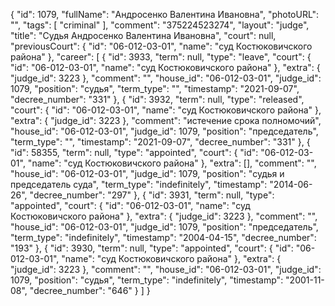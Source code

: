 {
    "id": 1079,
    "fullName": "Андросенко Валентина Ивановна",
    "photoURL": "",
    "tags": [
        "criminal"
    ],
    "comment": "375224523274",
    "layout": "judge",
    "title": "Судья Андросенко Валентина Ивановна",
    "court": null,
    "previousCourt": {
        "id": "06-012-03-01",
        "name": "суд Костюковичского района"
    },
    "career": [
        {
            "id": 3933,
            "term": null,
            "type": "leave",
            "court": {
                "id": "06-012-03-01",
                "name": "суд Костюковичского района"
            },
            "extra": {
                "judge_id": 3223
            },
            "comment": "",
            "house_id": "06-012-03-01",
            "judge_id": 1079,
            "position": "судья",
            "term_type": "",
            "timestamp": "2021-09-07",
            "decree_number": "331"
        },
        {
            "id": 3932,
            "term": null,
            "type": "released",
            "court": {
                "id": "06-012-03-01",
                "name": "суд Костюковичского района"
            },
            "extra": {
                "judge_id": 3223
            },
            "comment": "истечение срока полномочий",
            "house_id": "06-012-03-01",
            "judge_id": 1079,
            "position": "председатель",
            "term_type": "",
            "timestamp": "2021-09-07",
            "decree_number": "331"
        },
        {
            "id": 58355,
            "term": null,
            "type": "appointed",
            "court": {
                "id": "06-012-03-01",
                "name": "суд Костюковичского района"
            },
            "extra": [],
            "comment": "",
            "house_id": "06-012-03-01",
            "judge_id": 1079,
            "position": "судья и председатель суда",
            "term_type": "indefinitely",
            "timestamp": "2014-06-26",
            "decree_number": "297"
        },
        {
            "id": 3931,
            "term": null,
            "type": "appointed",
            "court": {
                "id": "06-012-03-01",
                "name": "суд Костюковичского района"
            },
            "extra": {
                "judge_id": 3223
            },
            "comment": "",
            "house_id": "06-012-03-01",
            "judge_id": 1079,
            "position": "председатель",
            "term_type": "indefinitely",
            "timestamp": "2004-04-15",
            "decree_number": "193"
        },
        {
            "id": 3930,
            "term": null,
            "type": "appointed",
            "court": {
                "id": "06-012-03-01",
                "name": "суд Костюковичского района"
            },
            "extra": {
                "judge_id": 3223
            },
            "comment": "",
            "house_id": "06-012-03-01",
            "judge_id": 1079,
            "position": "судья",
            "term_type": "indefinitely",
            "timestamp": "2001-11-08",
            "decree_number": "646"
        }
    ]
}